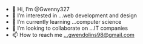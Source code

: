 - 👋 Hi, I’m @Gwenny327
- 👀 I’m interested in ...web development and design
- 🌱 I’m currently learning ...computer science
- 💞️ I’m looking to collaborate on ...IT companies
- 📫 How to reach me ...gwendolins98@gmail.com

<!---
Gwenny327/Gwenny327 is a ✨ special ✨ repository because its `README.md` (this file) appears on your GitHub profile.
You can click the Preview link to take a look at your changes.
--->
